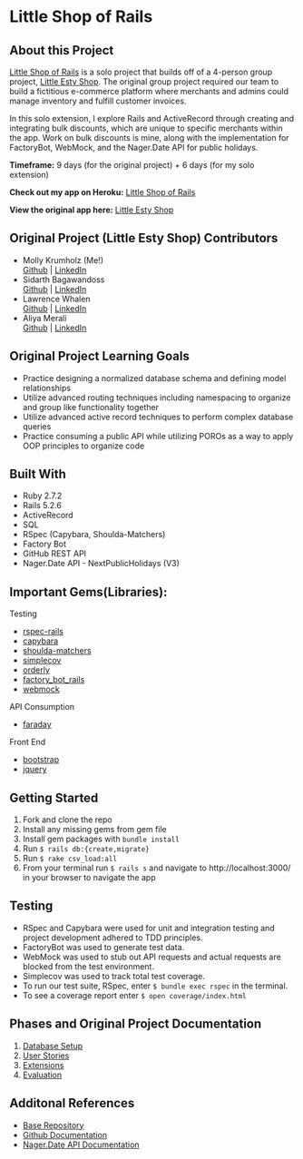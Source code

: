 # Little Shop of Rails

## About this Project
[Little Shop of Rails](https://little-shop-of-rails.herokuapp.com/) is a solo project that builds off of a 4-person group project, [Little Esty Shop](https://little-rails-shop.herokuapp.com/). The original group project required our team to build a fictitious e-commerce platform where merchants and admins could manage inventory and fulfill customer invoices. 

In this solo extension, I explore Rails and ActiveRecord through creating and integrating bulk discounts, which are unique to specific merchants within the app. Work on bulk discounts is mine, along with the implementation for FactoryBot, WebMock, and the Nager.Date API for public holidays.

**Timeframe:** 9 days (for the original project) + 6 days (for my solo extension)

**Check out my app on Heroku:** [Little Shop of Rails](https://little-shop-of-rails.herokuapp.com/)

**View the original app here:** [Little Esty Shop](https://little-rails-shop.herokuapp.com/)

## Original Project (Little Esty Shop) Contributors

- Molly Krumholz (Me!)  
   [Github](https://github.com/mkrumholz) | [LinkedIn](https://www.linkedin.com/in/mkrumholz/)
- Sidarth Bagawandoss  
   [Github](https://github.com/Sidarth20) | [LinkedIn](https://www.linkedin.com/in/sidarth-bagawandoss-12220644/)
- Lawrence Whalen  
   [Github](https://github.com/LawrenceWhalen) | [LinkedIn](https://www.linkedin.com/in/lawrence-whalen-15996220a/)
- Aliya Merali  
   [Github](https://github.com/aliyamerali) | [LinkedIn](https://www.linkedin.com/in/aliyamerali/)

## Original Project Learning Goals
 - Practice designing a normalized database schema and defining model relationships
 - Utilize advanced routing techniques including namespacing to organize and group like functionality together
 - Utilize advanced active record techniques to perform complex database queries
 - Practice consuming a public API while utilizing POROs as a way to apply OOP principles to organize code

## Built With
- Ruby 2.7.2
- Rails 5.2.6
- ActiveRecord
- SQL
- RSpec (Capybara, Shoulda-Matchers)
- Factory Bot
- GitHub REST API
- Nager.Date API - NextPublicHolidays (V3)

## Important Gems(Libraries):
Testing
* [rspec-rails](https://github.com/rspec/rspec-rails)
* [capybara](https://github.com/teamcapybara/capybara)
* [shoulda-matchers](https://github.com/thoughtbot/shoulda-matchers)
* [simplecov](https://github.com/simplecov-ruby/simplecov)
* [orderly](https://github.com/jmondo/orderly)
* [factory_bot_rails](https://github.com/thoughtbot/factory_bot_rails)
* [webmock](https://github.com/bblimke/webmock)

API Consumption
* [faraday](https://github.com/lostisland/faraday)

Front End
* [bootstrap](https://github.com/twbs/bootstrap-rubygem)
* [jquery](https://github.com/rails/jquery-rails)

## Getting Started
1. Fork and clone the repo
2. Install any missing gems from gem file
3. Install gem packages with `bundle install`
4. Run `$ rails db:{create,migrate}`
5. Run `$ rake csv_load:all`
6. From your terminal run `$ rails s` and navigate to http://localhost:3000/ in your browser to navigate the app

## Testing
* RSpec and Capybara were used for unit and integration testing and project development adhered to TDD principles.
* FactoryBot was used to generate test data.
* WebMock was used to stub out API requests and actual requests are blocked from the test environment.
* Simplecov was used to track total test coverage.
* To run our test suite, RSpec, enter `$ bundle exec rspec` in the terminal.
* To see a coverage report enter `$ open coverage/index.html`

## Phases and Original Project Documentation

1. [Database Setup](./doc/db_setup.md)
1. [User Stories](./doc/user_stories.md)
1. [Extensions](./doc/extensions.md)
1. [Evaluation](./doc/evaluation.md)

## Additonal References
- [Base Repository](https://github.com/turingschool-examples/little-esty-shop)
- [Github Documentation](https://docs.github.com/en/rest)
- [Nager.Date API Documentation](https://date.nager.at/API)
